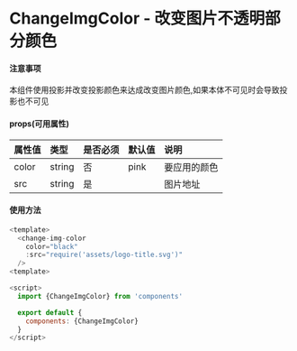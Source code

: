 # ChangeImgColor - 改变图片不透明部分颜色

#### 注意事项
本组件使用投影并改变投影颜色来达成改变图片颜色,如果本体不可见时会导致投影也不可见

#### props(可用属性)
| 属性值 | 类型 | 是否必须 | 默认值 | 说明 |
|:----- |:------|:----- |:------|:------|
| color | string | 否 | pink | 要应用的颜色 |
| src | string | 是 | | 图片地址 |

#### 使用方法
```js
<template>
  <change-img-color
    color="black"
    :src="require('assets/logo-title.svg')"
  />
<template>

<script>
  import {ChangeImgColor} from 'components'

  export default {
    components: {ChangeImgColor}
  }
</script>
```
